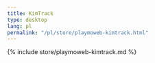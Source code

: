 ```yaml
---
title: KimTrack
type: desktop
lang: pl
permalink: "/pl/store/playmoweb-kimtrack.html"
---
```


{% include store/playmoweb-kimtrack.md %}
